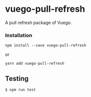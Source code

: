 # vuego-pull-refresh

A pull refresh package of Vuego.

### Installation
```
npm install --save vuego-pull-refresh
```

or

```
yarn add vuego-pull-refresh
```

## Testing

``` bash
$ npm run test
```